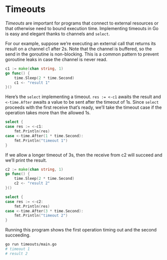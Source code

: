 # Timeouts

_Timeouts_ are important for programs that connect to external resources or that otherwise need to bound execution time. Implementing timeouts in Go is easy and elegant thanks to channels and `select`.

For our example, suppose we’re executing an external call that returns its result on a channel c1 after 2s. Note that the channel is buffered, so the send in the goroutine is non-blocking. This is a common pattern to prevent goroutine leaks in case the channel is never read.

```go
c1 := make(chan string, 1)
go func() {
    time.Sleep(2 * time.Second)
    c1 <- "result 1"
}()
```

Here’s the `select` implementing a timeout. `res := <-c1` awaits the result and `<-time.After` awaits a value to be sent after the timeout of 1s. Since `select` proceeds with the first receive that’s ready, we’ll take the timeout case if the operation takes more than the allowed 1s.

```go
select {
case res := <-c1:
    fmt.Println(res)
case <-time.After(1 * time.Second):
    fmt.Println("timeout 1")
}
```

If we allow a longer timeout of 3s, then the receive from c2 will succeed and we’ll print the result.

```go
c2 := make(chan string, 1)
go func() {
    time.Sleep(2 * time.Second)
    c2 <- "result 2"
}()

select {
case res := <-c2:
    fmt.Println(res)
case <-time.After(3 * time.Second):
    fmt.Println("timeout 2")
}
```

Running this program shows the first operation timing out and the second succeeding.

```sh
go run timeouts/main.go
# timeout 1
# result 2
```
